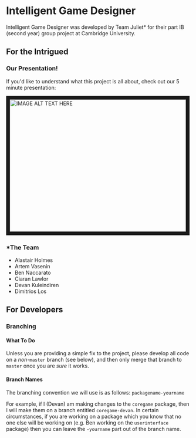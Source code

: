 # Intelligent Game Designer
Intelligent Game Designer was developed by Team Juliet\* for their part IB (second year) group project at Cambridge University. 

## For the Intrigued
### Our Presentation!
If you'd like to understand what this project is all about, check out our 5 minute presentation:

<a href="http://www.youtube.com/watch?feature=player_embedded&v=z9l56cxIFd4" target="_blank"><img src="http://img.youtube.com/vi/z9l56cxIFd4/0.jpg" 
alt="IMAGE ALT TEXT HERE" width="480" height="360" border="10" /></a>

### \*The Team
* Alastair Holmes
* Artem Vasenin
* Ben Naccarato
* Ciaran Lawlor
* Devan Kuleindiren
* Dimitrios Los

## For Developers
### Branching
#### What To Do
Unless you are providing a simple fix to the project, please develop all code on a *non*-`master` branch (see below), 
and then only 
merge that branch to `master` once you are *sure* it works.
#### Branch Names
The branching convention we will use is as follows:
`packagename-yourname`

For example, if I (Devan) am making changes to the `coregame` package, then I will make them on a branch entitled 
`coregame-devan`. In certain circumstances, if you are working on a package which you know that no one else will be 
working on (e.g. Ben working on the `userinterface` package) then you can leave the `-yourname` part out of the 
branch name.

